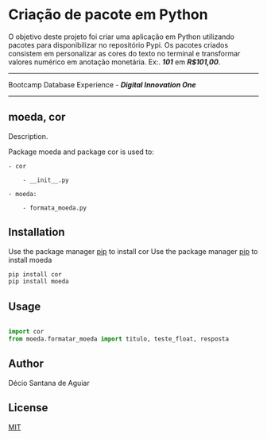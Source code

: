 # Criação de pacote em Python

O objetivo deste projeto foi criar uma aplicação em Python utilizando pacotes para disponibilizar no repositório Pypi. Os pacotes criados consistem em personalizar as cores do texto no terminal e transformar valores numérico em anotação monetária. Ex:. **_101_** em **_R$101,00_**.
___
Bootcamp Database Experience - **_Digital Innovation One_**
___
## moeda, cor

Description. 

Package moeda and package cor is used to:
	
	- cor
		
		- __init__.py
	
	- moeda:
		
		- formata_moeda.py

## Installation

Use the package manager [pip](https://pip.pypa.io/en/stable/) to install cor
Use the package manager [pip](https://pip.pypa.io/en/stable/) to install moeda

```bash
pip install cor
pip install moeda
```

## Usage

```python

import cor
from moeda.formatar_moeda import titulo, teste_float, resposta
```

## Author
Décio Santana de Aguiar

## License
[MIT](https://choosealicense.com/licenses/mit/)
